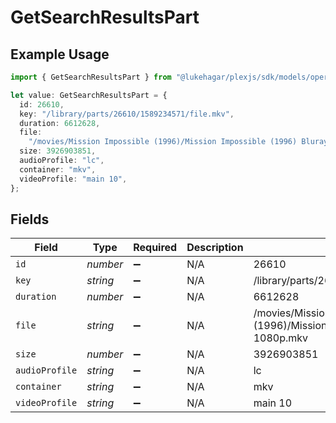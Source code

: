# GetSearchResultsPart

## Example Usage

```typescript
import { GetSearchResultsPart } from "@lukehagar/plexjs/sdk/models/operations";

let value: GetSearchResultsPart = {
  id: 26610,
  key: "/library/parts/26610/1589234571/file.mkv",
  duration: 6612628,
  file:
    "/movies/Mission Impossible (1996)/Mission Impossible (1996) Bluray-1080p.mkv",
  size: 3926903851,
  audioProfile: "lc",
  container: "mkv",
  videoProfile: "main 10",
};
```

## Fields

| Field                                                                        | Type                                                                         | Required                                                                     | Description                                                                  | Example                                                                      |
| ---------------------------------------------------------------------------- | ---------------------------------------------------------------------------- | ---------------------------------------------------------------------------- | ---------------------------------------------------------------------------- | ---------------------------------------------------------------------------- |
| `id`                                                                         | *number*                                                                     | :heavy_minus_sign:                                                           | N/A                                                                          | 26610                                                                        |
| `key`                                                                        | *string*                                                                     | :heavy_minus_sign:                                                           | N/A                                                                          | /library/parts/26610/1589234571/file.mkv                                     |
| `duration`                                                                   | *number*                                                                     | :heavy_minus_sign:                                                           | N/A                                                                          | 6612628                                                                      |
| `file`                                                                       | *string*                                                                     | :heavy_minus_sign:                                                           | N/A                                                                          | /movies/Mission Impossible (1996)/Mission Impossible (1996) Bluray-1080p.mkv |
| `size`                                                                       | *number*                                                                     | :heavy_minus_sign:                                                           | N/A                                                                          | 3926903851                                                                   |
| `audioProfile`                                                               | *string*                                                                     | :heavy_minus_sign:                                                           | N/A                                                                          | lc                                                                           |
| `container`                                                                  | *string*                                                                     | :heavy_minus_sign:                                                           | N/A                                                                          | mkv                                                                          |
| `videoProfile`                                                               | *string*                                                                     | :heavy_minus_sign:                                                           | N/A                                                                          | main 10                                                                      |
